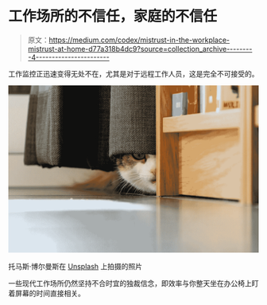 # 工作场所的不信任，家庭的不信任

> 原文：<https://medium.com/codex/mistrust-in-the-workplace-mistrust-at-home-d77a318b4dc9?source=collection_archive---------4----------------------->

工作监控正迅速变得无处不在，尤其是对于远程工作人员，这是完全不可接受的。

![](img/566f3fc2e4bd432713acacb4dc4aad64.png)

托马斯·博尔曼斯在 [Unsplash](https://unsplash.com/s/photos/hidden?utm_source=unsplash&utm_medium=referral&utm_content=creditCopyText) 上拍摄的照片

一些现代工作场所仍然坚持不合时宜的独裁信念，即效率与你整天坐在办公椅上盯着屏幕的时间直接相关。